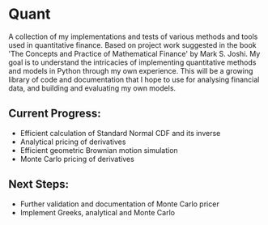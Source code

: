 # Quant
A collection of my implementations and tests of various methods and tools used in quantitative finance. Based on project work suggested in the book 'The Concepts and Practice of Mathematical Finance' by Mark S. Joshi. My goal is to understand the intricacies of implementing quantitative methods and models in Python through my own experience. This will be a growing library of code and documentation that I hope to use for analysing financial data, and building and evaluating my own models.

## Current Progress: 
- Efficient calculation of Standard Normal CDF and its inverse
- Analytical pricing of derivatives
- Efficient geometric Brownian motion simulation
- Monte Carlo pricing of derivatives

## Next Steps:
- Further validation and documentation of Monte Carlo pricer
- Implement Greeks, analytical and Monte Carlo
